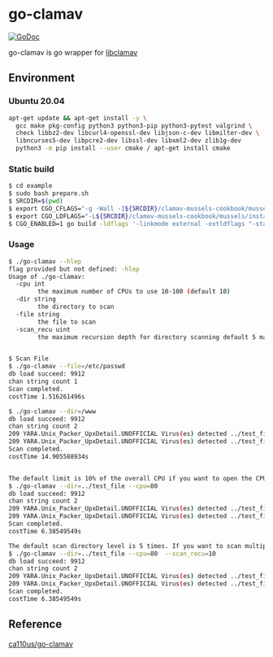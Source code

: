 # go-clamav
[![GoDoc](https://pkg.go.dev/badge/github.com/ca110us/go-clamav?status.svg)](https://pkg.go.dev/github.com/ca110us/go-clamav?tab=doc)

go-clamav is go wrapper for [libclamav](https://docs.clamav.net/manual/Development/libclamav.html)

## Environment
### Ubuntu 20.04

```bash
apt-get update && apt-get install -y \
  gcc make pkg-config python3 python3-pip python3-pytest valgrind \
  check libbz2-dev libcurl4-openssl-dev libjson-c-dev libmilter-dev \
  libncurses5-dev libpcre2-dev libssl-dev libxml2-dev zlib1g-dev
  python3 -m pip install --user cmake / apt-get install cmake
```


### Static build
```bash
$ cd example  
$ sudo bash prepare.sh
$ SRCDIR=$(pwd)
$ export CGO_CFLAGS="-g -Wall -I${SRCDIR}/clamav-mussels-cookbook/mussels/install/include"
$ export CGO_LDFLAGS="-L${SRCDIR}/clamav-mussels-cookbook/mussels/install/lib -lclamav_static -lbz2_static -lclammspack_static -lclamunrar_iface_static -lclamunrar_static -lcrypto -ljson-c -lpcre2-8 -lpcre2-posix -lssl -lxml2 -lz -lm -ldl -lstdc++"
$ CGO_ENABLED=1 go build -ldflags '-linkmode external -extldflags "-static"' -o go-clamav main.go
```


###  Usage
```bash
$ ./go-clamav --hlep
flag provided but not defined: -hlep
Usage of ./go-clamav:
  -cpu int
    	the maximum number of CPUs to use 10-100 (default 10)
  -dir string
    	the directory to scan
  -file string
    	the file to scan
  -scan_recu uint
    	the maximum recursion depth for directory scanning default 5 max 20 (default 5)


$ Scan File 
$ ./go-clamav --file=/etc/passwd
db load succeed: 9912
chan string count 1
Scan completed.
costTime 1.516261496s

$ ./go-clamav --dir=/www
db load succeed: 9912
chan string count 2
209 YARA.Unix_Packer_UpxDetail.UNOFFICIAL Virus(es) detected ../test_file/dd/nmap
209 YARA.Unix_Packer_UpxDetail.UNOFFICIAL Virus(es) detected ../test_file/nmap
Scan completed.
costTime 14.905588934s


The default limit is 10% of the overall CPU if you want to open the CPU. Use the following:
$ ./go-clamav --dir=../test_file --cpu=80
db load succeed: 9912
chan string count 2
209 YARA.Unix_Packer_UpxDetail.UNOFFICIAL Virus(es) detected ../test_file/dd/nmap
209 YARA.Unix_Packer_UpxDetail.UNOFFICIAL Virus(es) detected ../test_file/nmap
Scan completed.
costTime 6.38549549s

The default scan directory level is 5 times. If you want to scan multiple layers. As follows:
$ ./go-clamav --dir=../test_file --cpu=80  --scan_recu=10
db load succeed: 9912
chan string count 2
209 YARA.Unix_Packer_UpxDetail.UNOFFICIAL Virus(es) detected ../test_file/dd/nmap
209 YARA.Unix_Packer_UpxDetail.UNOFFICIAL Virus(es) detected ../test_file/nmap
Scan completed.
costTime 6.38549549s
```





## Reference
[ca110us/go-clamav](https://github.com/ca110us/go-clamav)

